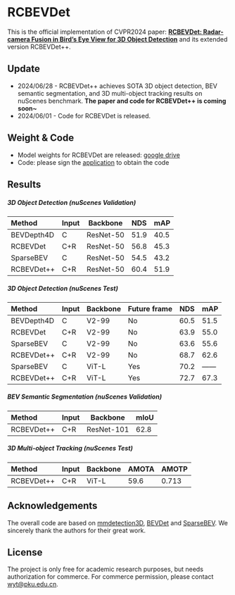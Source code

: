 # RCBEVDet

This is the official implementation of CVPR2024 paper: [**RCBEVDet: Radar-camera Fusion in Bird’s Eye View for 3D Object Detection**](https://arxiv.org/abs/2403.16440) and its extended version RCBEVDet++.



## Update

* 2024/06/28 - RCBEVDet++ achieves SOTA 3D object detection, BEV semantic segmentation, and 3D multi-object tracking results on nuScenes benchmark. **The paper and code for RCBEVDet++ is coming soon~**
* 2024/06/01 - Code for RCBEVDet is released.



## Weight & Code

* Model weights for RCBEVDet are released: [google drive](https://drive.google.com/drive/folders/1VhOBcJ7wT71R8Dqyr5MlQUKv7lVcjfrz?usp=sharing)
* Code: please sign the [application](https://github.com/VDIGPKU/RCBEVDet/blob/main/RCBEVDet%20Application.docx) to obtain the code



## Results

##### 3D Object Detection (nuScenes Validation)

| Method     | Input | Backbone  | NDS  | mAP  |
| :--------- | ----- | --------- | ---- | :--- |
| BEVDepth4D | C     | ResNet-50 | 51.9 | 40.5 |
| RCBEVDet   | C+R   | ResNet-50 | 56.8 | 45.3 |
| SparseBEV  | C     | ResNet-50 | 54.5 | 43.2 |
| RCBEVDet++ | C+R   | ResNet-50 | 60.4 | 51.9 |

##### 3D Object Detection (nuScenes Test)

| Method     | Input | Backbone | Future frame | NDS  | mAP  |
| :--------- | ----- | -------- | ------------ | ---- | :--- |
| BEVDepth4D | C     | V2-99    | No           | 60.5 | 51.5 |
| RCBEVDet   | C+R   | V2-99    | No           | 63.9 | 55.0 |
| SparseBEV  | C     | V2-99    | No           | 63.6 | 55.6 |
| RCBEVDet++ | C+R   | V2-99    | No           | 68.7 | 62.6 |
| SparseBEV  | C     | ViT-L    | Yes          | 70.2 | ——   |
| RCBEVDet++ | C+R   | ViT-L    | Yes          | 72.7 | 67.3 |

##### BEV Semantic Segmentation (nuScenes Validation)

| Method     | Input | Backbone   | mIoU |
| :--------- | ----- | ---------- | ---- |
| RCBEVDet++ | C+R   | ResNet-101 | 62.8 |

##### 3D Multi-object Tracking (nuScenes Test)

| Method     | Input | Backbone | AMOTA | AMOTP |
| :--------- | ----- | -------- | ----- | ----- |
| RCBEVDet++ | C+R   | ViT-L    | 59.6  | 0.713 |



## Acknowledgements

The overall code are based on [mmdetection3D](https://github.com/open-mmlab/mmdetection3d), [BEVDet](https://github.com/HuangJunJie2017/BEVDet) and [SparseBEV](https://github.com/MCG-NJU/SparseBEV/tree/main). We sincerely thank the authors for their great work.



## License

The project is only free for academic research purposes, but needs authorization for commerce. For commerce permission, please contact wyt@pku.edu.cn.
